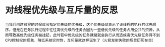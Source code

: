 # 对线程优先级与互斥量的反思

`当我们创建线程的时候就会指定优先级的优先级，这个优先级就表示了该线程的执行的优先顺序，但是在任务执行过程中往往高优先级的任务会因为一些低优先级的任务占用公共的资源，从而导致高优先级任务被挂起，此时若中优先级的任务就绪就会执行从而造成高优先级任务得不到CPU控制权的现象，降低系统实时性，互斥量就这样诞生了（火箭发射失败的场景历历在目）`


